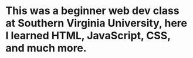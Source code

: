 #  This was a beginner web dev class at Southern Virginia University, here I learned HTML, JavaScript, CSS, and much more.
